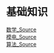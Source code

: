 # 基础知识

[数学_Source](数学/数学_Source.md)\
[模电_Source](../硬件/电路基础/模电/模电_Source.md)\
[算法_Source](算法/算法_Source.md)